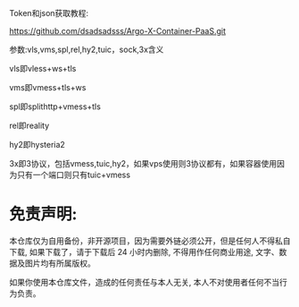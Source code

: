 Token和json获取教程:

https://github.com/dsadsadsss/Argo-X-Container-PaaS.git

参数:vls,vms,spl,rel,hy2,tuic，sock,3x含义

vls即vless+ws+tls

vms即vmess+tls+ws

spl即splithttp+vmess+tls

rel即reality

hy2即hysteria2

3x即3协议，包括vmess,tuic,hy2，如果vps使用则3协议都有，如果容器使用因为只有一个端口则只有tuic+vmess


# 免责声明:

本仓库仅为自用备份，非开源项目，因为需要外链必须公开，但是任何人不得私自下载, 如果下载了，请于下载后 24 小时内删除, 不得用作任何商业用途, 文字、数据及图片均有所属版权。 

如果你使用本仓库文件，造成的任何责任与本人无关, 本人不对使用者任何不当行为负责。
